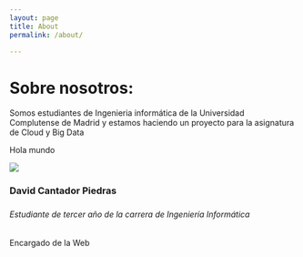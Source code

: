 ```yaml
---
layout: page
title: About
permalink: /about/

---
```

<div class="main_tittle">
<h1>Sobre nosotros:</h1>
Somos estudiantes de Ingenieria informática de la Universidad Complutense de Madrid y estamos haciendo un proyecto para la asignatura de Cloud y Big Data
</div>

<p>Hola mundo</p>
<div class="col-lg-6">
	<div class="chart_img">
		  <img  src="{{'assets/img/posts/Rehis.jpg' | relative_url }}" class="w3-circle"/>
	</div>
</div>
<div class="col-lg-6">
	<div class="right_side_text">
		<h3>David Cantador Piedras<h3>
		<h6>Estudiante de tercer año de la carrera de Ingeniería Informática</h6>
        <p>Encargado de la Web</p>
   